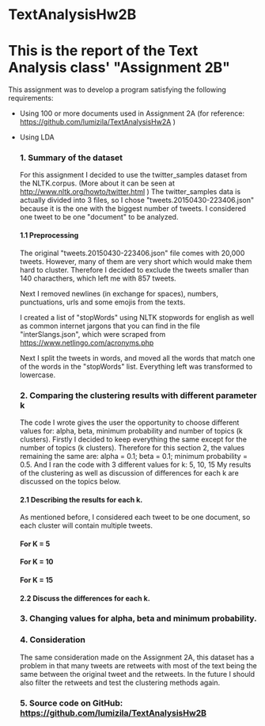 # TextAnalysisHw2B

# This is the report of the Text Analysis class' "Assignment 2B"

This assignment was to develop a program satisfying the following requirements:
- Using 100 or more documents used in Assignment 2A (for reference: https://github.com/lumizila/TextAnalysisHw2A )
- Using LDA

  ### 1. Summary of the dataset
  
  For this assignment I decided to use the twitter_samples dataset from the NLTK.corpus. (More about it can be seen at http://www.nltk.org/howto/twitter.html )
  The twitter_samples data is actually divided into 3 files, so I chose "tweets.20150430-223406.json" because it is the one with the biggest number of tweets.
  I considered one tweet to be one "document" to be analyzed. 
  
  #### 1.1 Preprocessing 
    
   The original "tweets.20150430-223406.json" file comes with 20,000 tweets. However, many of them are very short which would make them hard to cluster. 
   Therefore I decided to exclude the tweets smaller than 140 characthers, which left me with 857 tweets. 
    
   Next I removed newlines (in exchange for spaces), numbers, punctuations, urls and some emojis from the texts.  
    
   I created a list of "stopWords" using NLTK stopwords for english as well as common internet jargons that you can find in the file "interSlangs.json", which were scraped from https://www.netlingo.com/acronyms.php  
    
   Next I split the tweets in words, and moved all the words that match one of the words in the "stopWords" list. Everything left was transformed to lowercase. 
  
  ### 2. Comparing the clustering results with different parameter k 
  
  The code I wrote gives the user the opportunity to choose different values for: alpha, beta, minimum probability and number of topics (k clusters). Firstly I decided to keep everything the same except for the number of topics (k clusters). Therefore for this section 2, the values remaining the same are: alpha = 0.1; beta = 0.1; minimum probability = 0.5. 
  And I ran the code with 3 different values for k: 5, 10, 15
  My results of the clustering as well as discussion of differences for each k are discussed on the topics below. 
  
  #### 2.1 Describing the results for each k.
  
  As mentioned before, I considered each tweet to be one document, so each cluster will contain multiple tweets. 
  
  #### For K = 5
  
  
  #### For K = 10
  
  
  #### For K = 15
  
  
  #### 2.2 Discuss the differences for each k. 
  
  ### 3. Changing values for alpha, beta and minimum probability.
  
  ### 4. Consideration
  
  The same consideration made on the Assignment 2A, this dataset has a problem in that many tweets are retweets with most of the text being the same between the original tweet and the retweets. In the future I should also filter the retweets and test the clustering methods again.  
  
  ### 5. Source code on GitHub: https://github.com/lumizila/TextAnalysisHw2B
  
